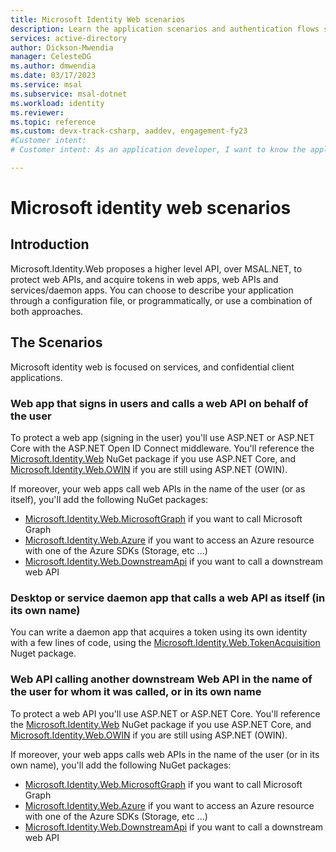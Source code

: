 ```yaml
---
title: Microsoft Identity Web scenarios
description: Learn the application scenarios and authentication flows supported by Microsoft Identity Web.
services: active-directory
author: Dickson-Mwendia
manager: CelesteDG
ms.author: dmwendia
ms.date: 03/17/2023
ms.service: msal
ms.subservice: msal-dotnet
ms.workload: identity
ms.reviewer:
ms.topic: reference
ms.custom: devx-track-csharp, aaddev, engagement-fy23
#Customer intent: 
# Customer intent: As an application developer, I want to know the application scenarios and authentication flows supported by Microsoft Identity Web. 

---
```


# Microsoft identity web scenarios

## Introduction

Microsoft.Identity.Web proposes a higher level API, over MSAL.NET, to protect web APIs, and acquire tokens in web apps, web APIs and services/daemon apps. You can choose to describe your application through a configuration file, or programmatically, or use a combination of both approaches.

## The Scenarios

Microsoft identity web is focused on services, and confidential client applications.

### Web app that signs in users and calls a web API on behalf of the user

To protect a web app (signing in the user) you'll use ASP.NET or ASP.NET Core with the ASP.NET Open ID Connect middleware. You'll reference the [Microsoft.Identity.Web](https://www.nuget.org/packages/Microsoft.Identity.Web) NuGet package if you use ASP.NET Core, and [Microsoft.Identity.Web.OWIN](https://www.nuget.org/packages/Microsoft.Identity.Web.OWIN) if you are still using ASP.NET (OWIN).

If moreover, your web apps call web APIs in the name of the user (or as itself), you'll add the following NuGet packages:

- [Microsoft.Identity.Web.MicrosoftGraph](https://www.nuget.org/packages/Microsoft.Identity.Web.MicrosoftGraph) if you want to call Microsoft Graph
- [Microsoft.Identity.Web.Azure](https://www.nuget.org/packages/Microsoft.Identity.Web.Azure) if you want to access an Azure resource with one of the Azure SDKs (Storage, etc ...)
- [Microsoft.Identity.Web.DownstreamApi](https://www.nuget.org/packages/Microsoft.Identity.Web.DownstreamApi) if you want to call a downstream web API

### Desktop or service daemon app that calls a web API as itself (in its own name)

You can write a daemon app that acquires a token using its own identity with a few lines of code, using the [Microsoft.Identity.Web.TokenAcquisition](https://www.nuget.org/packages/Microsoft.Identity.Web.TokenAcquisition) Nuget package.

### Web API calling another downstream Web API in the name of the user for whom it was called, or in its own name

To protect a web API you'll use ASP.NET or ASP.NET Core. You'll reference the [Microsoft.Identity.Web](https://www.nuget.org/packages/Microsoft.Identity.Web) NuGet package if you use ASP.NET Core, and [Microsoft.Identity.Web.OWIN](https://www.nuget.org/packages/Microsoft.Identity.Web.OWIN) if you are still using ASP.NET (OWIN).

If moreover, your web apps calls web APIs in the name of the user (or in its own name), you'll add the following NuGet packages:

- [Microsoft.Identity.Web.MicrosoftGraph](https://www.nuget.org/packages/Microsoft.Identity.Web.MicrosoftGraph) if you want to call Microsoft Graph
- [Microsoft.Identity.Web.Azure](https://www.nuget.org/packages/Microsoft.Identity.Web.Azure) if you want to access an Azure resource with one of the Azure SDKs (Storage, etc ...)
- [Microsoft.Identity.Web.DownstreamApi](https://www.nuget.org/packages/Microsoft.Identity.Web.DownstreamApi) if you want to call a downstream web API